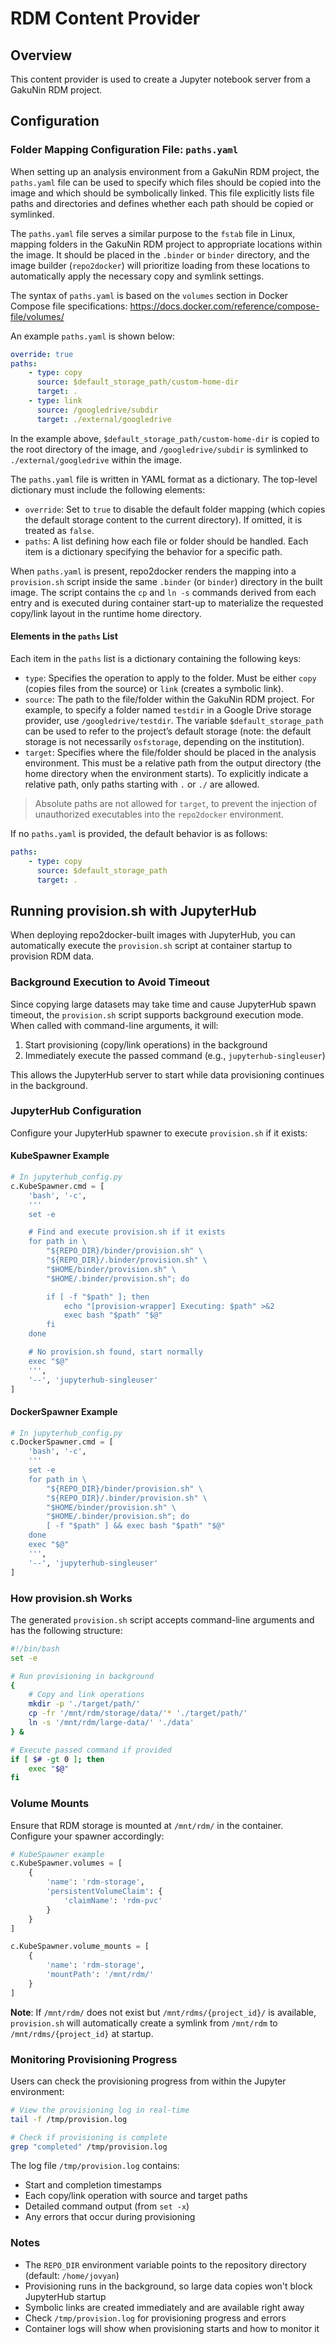 # RDM Content Provider

## Overview

This content provider is used to create a Jupyter notebook server from a GakuNin RDM project.

## Configuration

### Folder Mapping Configuration File: `paths.yaml`

When setting up an analysis environment from a GakuNin RDM project, the `paths.yaml` file can be used to specify which files should be copied into the image and which should be symbolically linked. This file explicitly lists file paths and directories and defines whether each path should be copied or symlinked.

The `paths.yaml` file serves a similar purpose to the `fstab` file in Linux, mapping folders in the GakuNin RDM project to appropriate locations within the image. It should be placed in the `.binder` or `binder` directory, and the image builder (`repo2docker`) will prioritize loading from these locations to automatically apply the necessary copy and symlink settings.

The syntax of `paths.yaml` is based on the `volumes` section in Docker Compose file specifications:
https://docs.docker.com/reference/compose-file/volumes/

An example `paths.yaml` is shown below:

```yaml
override: true
paths:
    - type: copy
      source: $default_storage_path/custom-home-dir
      target: .
    - type: link
      source: /googledrive/subdir
      target: ./external/googledrive
```

In the example above, `$default_storage_path/custom-home-dir` is copied to the root directory of the image, and `/googledrive/subdir` is symlinked to `./external/googledrive` within the image.

The `paths.yaml` file is written in YAML format as a dictionary. The top-level dictionary must include the following elements:

* `override`: Set to `true` to disable the default folder mapping (which copies the default storage content to the current directory). If omitted, it is treated as `false`.
* `paths`: A list defining how each file or folder should be handled. Each item is a dictionary specifying the behavior for a specific path.

When `paths.yaml` is present, repo2docker renders the mapping into a `provision.sh` script inside the same `.binder` (or `binder`) directory in the built image. The script contains the `cp` and `ln -s` commands derived from each entry and is executed during container start-up to materialize the requested copy/link layout in the runtime home directory.

#### Elements in the `paths` List

Each item in the `paths` list is a dictionary containing the following keys:

* `type`: Specifies the operation to apply to the folder. Must be either `copy` (copies files from the source) or `link` (creates a symbolic link).
* `source`: The path to the file/folder within the GakuNin RDM project. For example, to specify a folder named `testdir` in a Google Drive storage provider, use `/googledrive/testdir`. The variable `$default_storage_path` can be used to refer to the project’s default storage (note: the default storage is not necessarily `osfstorage`, depending on the institution).
* `target`: Specifies where the file/folder should be placed in the analysis environment. This must be a relative path from the output directory (the home directory when the environment starts). To explicitly indicate a relative path, only paths starting with `.` or `./` are allowed.

> Absolute paths are not allowed for `target`, to prevent the injection of unauthorized executables into the `repo2docker` environment.

If no `paths.yaml` is provided, the default behavior is as follows:

```yaml
paths:
    - type: copy
      source: $default_storage_path
      target: .
```

## Running provision.sh with JupyterHub

When deploying repo2docker-built images with JupyterHub, you can automatically execute the `provision.sh` script at container startup to provision RDM data.

### Background Execution to Avoid Timeout

Since copying large datasets may take time and cause JupyterHub spawn timeout, the `provision.sh` script supports background execution mode. When called with command-line arguments, it will:

1. Start provisioning (copy/link operations) in the background
2. Immediately execute the passed command (e.g., `jupyterhub-singleuser`)

This allows the JupyterHub server to start while data provisioning continues in the background.

### JupyterHub Configuration

Configure your JupyterHub spawner to execute `provision.sh` if it exists:

#### KubeSpawner Example

```python
# In jupyterhub_config.py
c.KubeSpawner.cmd = [
    'bash', '-c',
    '''
    set -e

    # Find and execute provision.sh if it exists
    for path in \
        "${REPO_DIR}/binder/provision.sh" \
        "${REPO_DIR}/.binder/provision.sh" \
        "$HOME/binder/provision.sh" \
        "$HOME/.binder/provision.sh"; do

        if [ -f "$path" ]; then
            echo "[provision-wrapper] Executing: $path" >&2
            exec bash "$path" "$@"
        fi
    done

    # No provision.sh found, start normally
    exec "$@"
    ''',
    '--', 'jupyterhub-singleuser'
]
```

#### DockerSpawner Example

```python
# In jupyterhub_config.py
c.DockerSpawner.cmd = [
    'bash', '-c',
    '''
    set -e
    for path in \
        "${REPO_DIR}/binder/provision.sh" \
        "${REPO_DIR}/.binder/provision.sh" \
        "$HOME/binder/provision.sh" \
        "$HOME/.binder/provision.sh"; do
        [ -f "$path" ] && exec bash "$path" "$@"
    done
    exec "$@"
    ''',
    '--', 'jupyterhub-singleuser'
]
```

### How provision.sh Works

The generated `provision.sh` script accepts command-line arguments and has the following structure:

```bash
#!/bin/bash
set -e

# Run provisioning in background
{
    # Copy and link operations
    mkdir -p './target/path/'
    cp -fr '/mnt/rdm/storage/data/'* './target/path/'
    ln -s '/mnt/rdm/large-data/' './data'
} &

# Execute passed command if provided
if [ $# -gt 0 ]; then
    exec "$@"
fi
```

### Volume Mounts

Ensure that RDM storage is mounted at `/mnt/rdm/` in the container. Configure your spawner accordingly:

```python
# KubeSpawner example
c.KubeSpawner.volumes = [
    {
        'name': 'rdm-storage',
        'persistentVolumeClaim': {
            'claimName': 'rdm-pvc'
        }
    }
]

c.KubeSpawner.volume_mounts = [
    {
        'name': 'rdm-storage',
        'mountPath': '/mnt/rdm/'
    }
]
```

**Note**: If `/mnt/rdm/` does not exist but `/mnt/rdms/{project_id}/` is available, `provision.sh` will automatically create a symlink from `/mnt/rdm` to `/mnt/rdms/{project_id}` at startup.

### Monitoring Provisioning Progress

Users can check the provisioning progress from within the Jupyter environment:

```bash
# View the provisioning log in real-time
tail -f /tmp/provision.log

# Check if provisioning is complete
grep "completed" /tmp/provision.log
```

The log file `/tmp/provision.log` contains:
- Start and completion timestamps
- Each copy/link operation with source and target paths
- Detailed command output (from `set -x`)
- Any errors that occur during provisioning

### Notes

- The `REPO_DIR` environment variable points to the repository directory (default: `/home/jovyan`)
- Provisioning runs in the background, so large data copies won't block JupyterHub startup
- Symbolic links are created immediately and are available right away
- Check `/tmp/provision.log` for provisioning progress and errors
- Container logs will show when provisioning starts and how to monitor it
